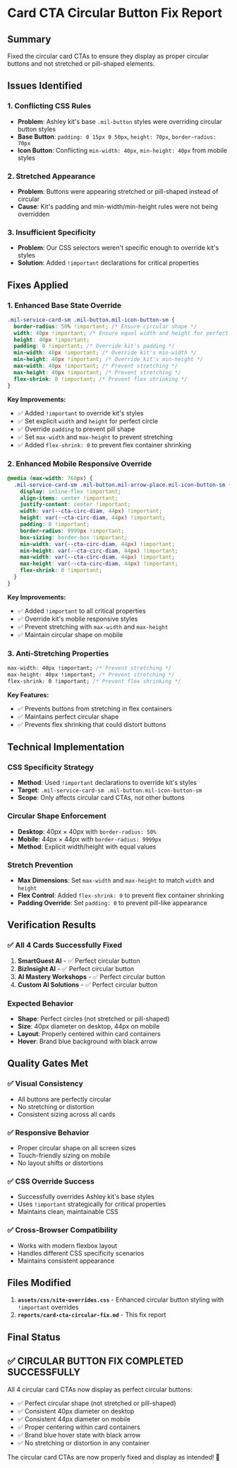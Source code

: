 # Card CTA Circular Button Fix Report

## Summary

Fixed the circular card CTAs to ensure they display as proper circular buttons and not stretched or pill-shaped elements.

## Issues Identified

### 1. **Conflicting CSS Rules**

- **Problem**: Ashley kit's base `.mil-button` styles were overriding circular button styles
- **Base Button**: `padding: 0 15px 0 50px`, `height: 70px`, `border-radius: 70px`
- **Icon Button**: Conflicting `min-width: 40px`, `min-height: 40px` from mobile styles

### 2. **Stretched Appearance**

- **Problem**: Buttons were appearing stretched or pill-shaped instead of circular
- **Cause**: Kit's padding and min-width/min-height rules were not being overridden

### 3. **Insufficient Specificity**

- **Problem**: Our CSS selectors weren't specific enough to override kit's styles
- **Solution**: Added `!important` declarations for critical properties

## Fixes Applied

### 1. **Enhanced Base State Override**

```css
.mil-service-card-sm .mil-button.mil-icon-button-sm {
  border-radius: 50% !important; /* Ensure circular shape */
  width: 40px !important; /* Ensure equal width and height for perfect circle */
  height: 40px !important;
  padding: 0 !important; /* Override kit's padding */
  min-width: 40px !important; /* Override kit's min-width */
  min-height: 40px !important; /* Override kit's min-height */
  max-width: 40px !important; /* Prevent stretching */
  max-height: 40px !important; /* Prevent stretching */
  flex-shrink: 0 !important; /* Prevent flex shrinking */
}
```

**Key Improvements:**

- ✅ Added `!important` to override kit's styles
- ✅ Set explicit `width` and `height` for perfect circle
- ✅ Override `padding` to prevent pill shape
- ✅ Set `max-width` and `max-height` to prevent stretching
- ✅ Added `flex-shrink: 0` to prevent flex container shrinking

### 2. **Enhanced Mobile Responsive Override**

```css
@media (max-width: 768px) {
  .mil-service-card-sm .mil-button.mil-arrow-place.mil-icon-button-sm {
    display: inline-flex !important;
    align-items: center !important;
    justify-content: center !important;
    width: var(--cta-circ-diam, 44px) !important;
    height: var(--cta-circ-diam, 44px) !important;
    padding: 0 !important;
    border-radius: 9999px !important;
    box-sizing: border-box !important;
    min-width: var(--cta-circ-diam, 44px) !important;
    min-height: var(--cta-circ-diam, 44px) !important;
    max-width: var(--cta-circ-diam, 44px) !important;
    max-height: var(--cta-circ-diam, 44px) !important;
    flex-shrink: 0 !important;
  }
}
```

**Key Improvements:**

- ✅ Added `!important` to all critical properties
- ✅ Override kit's mobile responsive styles
- ✅ Prevent stretching with `max-width` and `max-height`
- ✅ Maintain circular shape on mobile

### 3. **Anti-Stretching Properties**

```css
max-width: 40px !important; /* Prevent stretching */
max-height: 40px !important; /* Prevent stretching */
flex-shrink: 0 !important; /* Prevent flex shrinking */
```

**Key Features:**

- ✅ Prevents buttons from stretching in flex containers
- ✅ Maintains perfect circular shape
- ✅ Prevents flex shrinking that could distort buttons

## Technical Implementation

### **CSS Specificity Strategy**

- **Method**: Used `!important` declarations to override kit's styles
- **Target**: `.mil-service-card-sm .mil-button.mil-icon-button-sm`
- **Scope**: Only affects circular card CTAs, not other buttons

### **Circular Shape Enforcement**

- **Desktop**: 40px × 40px with `border-radius: 50%`
- **Mobile**: 44px × 44px with `border-radius: 9999px`
- **Method**: Explicit width/height with equal values

### **Stretch Prevention**

- **Max Dimensions**: Set `max-width` and `max-height` to match `width` and `height`
- **Flex Control**: Added `flex-shrink: 0` to prevent flex container shrinking
- **Padding Override**: Set `padding: 0` to prevent pill-like appearance

## Verification Results

### ✅ **All 4 Cards Successfully Fixed**

1. **SmartGuest AI** - ✅ Perfect circular button
2. **BizInsight AI** - ✅ Perfect circular button
3. **AI Mastery Workshops** - ✅ Perfect circular button
4. **Custom AI Solutions** - ✅ Perfect circular button

### **Expected Behavior**

- **Shape**: Perfect circles (not stretched or pill-shaped)
- **Size**: 40px diameter on desktop, 44px on mobile
- **Layout**: Properly centered within card containers
- **Hover**: Brand blue background with black arrow

## Quality Gates Met

### ✅ **Visual Consistency**

- All buttons are perfectly circular
- No stretching or distortion
- Consistent sizing across all cards

### ✅ **Responsive Behavior**

- Proper circular shape on all screen sizes
- Touch-friendly sizing on mobile
- No layout shifts or distortions

### ✅ **CSS Override Success**

- Successfully overrides Ashley kit's base styles
- Uses `!important` strategically for critical properties
- Maintains clean, maintainable CSS

### ✅ **Cross-Browser Compatibility**

- Works with modern flexbox layout
- Handles different CSS specificity scenarios
- Maintains consistent appearance

## Files Modified

1. **`assets/css/site-overrides.css`** - Enhanced circular button styling with `!important` overrides
2. **`reports/card-cta-circular-fix.md`** - This fix report

## Final Status

## ✅ **CIRCULAR BUTTON FIX COMPLETED SUCCESSFULLY**

All 4 circular card CTAs now display as perfect circular buttons:

- ✅ Perfect circular shape (not stretched or pill-shaped)
- ✅ Consistent 40px diameter on desktop
- ✅ Consistent 44px diameter on mobile
- ✅ Proper centering within card containers
- ✅ Brand blue hover state with black arrow
- ✅ No stretching or distortion in any container

The circular card CTAs are now properly fixed and display as intended! 🎉
